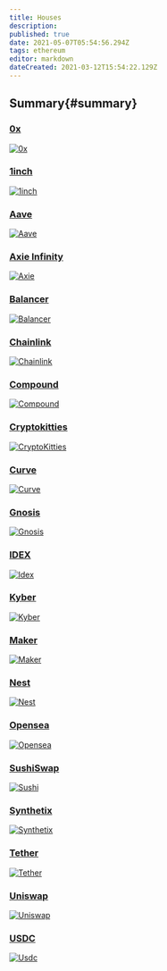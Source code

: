 ```yaml
---
title: Houses
description:
published: true
date: 2021-05-07T05:54:56.294Z
tags: ethereum
editor: markdown
dateCreated: 2021-03-12T15:54:22.129Z
---
```


## Summary{#summary}

### [0x](/en/ethereum/houses/0x)
[![0x](https://txstreet.com/static/img/singles/house_logos/0x.png)](/en/ethereum/houses/0x)
### [1inch](/en/ethereum/houses/1inch)
[![1inch](https://txstreet.com/static/img/singles/house_logos/1inch.png)](/en/ethereum/houses/1inch)
### [Aave](/en/ethereum/houses/aave)
[![Aave](https://txstreet.com/static/img/singles/house_logos/aave.png)](/en/ethereum/houses/aave)
### [Axie Infinity](/en/ethereum/houses/axie)
[![Axie](https://txstreet.com/static/img/singles/house_logos/axie.png)](/en/ethereum/houses/axie)
### [Balancer](/en/ethereum/houses/balancer)
[![Balancer](https://txstreet.com/static/img/singles/house_logos/balancer.png)](/en/ethereum/houses/balancer)
### [Chainlink](/en/ethereum/houses/chainlink)
[![Chainlink](https://txstreet.com/static/img/singles/house_logos/chainlink.png)](/en/ethereum/houses/chainlink)
### [Compound](/en/ethereum/houses/compound)
[![Compound](https://txstreet.com/static/img/singles/house_logos/compound.png)](/en/ethereum/houses/compound)
### [Cryptokitties](/en/ethereum/houses/cryptokitties)
[![CryptoKitties](https://txstreet.com/static/img/singles/house_logos/cryptokitties.png)](/en/ethereum/houses/cryptokitties)
### [Curve](/en/ethereum/houses/curve)
[![Curve](https://txstreet.com/static/img/singles/house_logos/curve.png)](/en/ethereum/houses/curve)
### [Gnosis](/en/ethereum/houses/gnosis)
[![Gnosis](https://txstreet.com/static/img/singles/house_logos/gnosis.png)](/en/ethereum/houses/gnosis)
### [IDEX](/en/ethereum/houses/idex)
[![Idex](https://txstreet.com/static/img/singles/house_logos/idex.png)](/en/ethereum/houses/idex)
### [Kyber](/en/ethereum/houses/kyber)
[![Kyber](https://txstreet.com/static/img/singles/house_logos/kyber.png)](/en/ethereum/houses/kyber)
### [Maker](/en/ethereum/houses/maker)
[![Maker](https://txstreet.com/static/img/singles/house_logos/maker.png)](/en/ethereum/houses/maker)
### [Nest](/en/ethereum/houses/nest)
[![Nest](https://txstreet.com/static/img/singles/house_logos/nest.png)](/en/ethereum/houses/nest)
### [Opensea](/en/ethereum/houses/opensea)
[![Opensea](https://txstreet.com/static/img/singles/house_logos/opensea.png)](/en/ethereum/houses/opensea)
### [SushiSwap](/en/ethereum/houses/sushi)
[![Sushi](https://txstreet.com/static/img/singles/house_logos/sushi.png)](/en/ethereum/houses/sushi)
### [Synthetix](/en/ethereum/houses/synthetix)
[![Synthetix](https://txstreet.com/static/img/singles/house_logos/synthetix.png)](/en/ethereum/houses/synthetix)
### [Tether](/en/ethereum/houses/tether)
[![Tether](https://txstreet.com/static/img/singles/house_logos/tether.png)](/en/ethereum/houses/tether)
### [Uniswap](/en/ethereum/houses/uniswap)
[![Uniswap](https://txstreet.com/static/img/singles/house_logos/uniswap.png)](/en/ethereum/houses/uniswap)
### [USDC](/en/ethereum/houses/usdc)
[![Usdc](https://txstreet.com/static/img/singles/house_logos/usdc.png)](/en/ethereum/houses/usdc)
